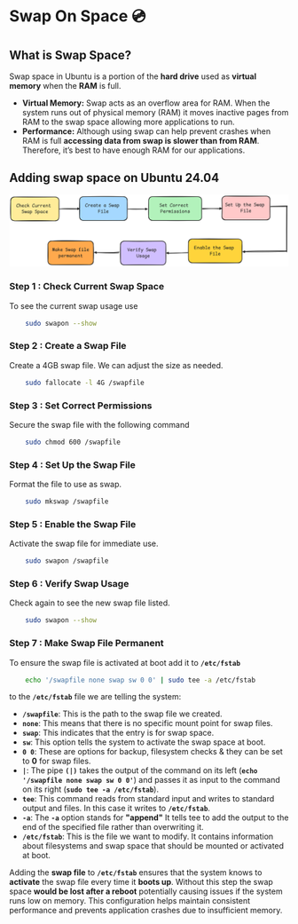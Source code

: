 # Swap On Space 💿

## What is Swap Space?
Swap space in Ubuntu  is a portion of the **hard drive** used as **virtual memory** when the **RAM** is full. 
- **Virtual Memory:** Swap acts as an overflow area for RAM. When the system runs out of physical memory (RAM) it moves inactive pages from RAM to the swap space allowing more applications to run.
- **Performance:** Although using swap can help prevent crashes when RAM is full **accessing data from swap is slower than from RAM**. Therefore, it’s best to have enough RAM for our applications.

## Adding swap space on Ubuntu 24.04
<div align="center">
  <img src="Images/Swapon.png" alt="Project Logo" width=100% height=30%/>
</div>

### Step 1 : Check Current Swap Space
To see the current swap usage use
```bash
    sudo swapon --show
```
### Step 2 : Create a Swap File 
Create a 4GB swap file. We can adjust the size as needed.
```bash
    sudo fallocate -l 4G /swapfile
```
### Step 3 : Set Correct Permissions
Secure the swap file with the following command
```bash
    sudo chmod 600 /swapfile
```
### Step 4 : Set Up the Swap File
Format the file to use as swap.
```bash
    sudo mkswap /swapfile
```
### Step 5 : Enable the Swap File
Activate the swap file for immediate use.
```bash
    sudo swapon /swapfile
```
### Step 6 : Verify Swap Usage
Check again to see the new swap file listed.
```bash
    sudo swapon --show
```
### Step 7 : Make Swap File Permanent
To ensure the swap file is activated at boot add it to **`/etc/fstab`**
```bash
    echo '/swapfile none swap sw 0 0' | sudo tee -a /etc/fstab
```
to the **`/etc/fstab`** file we are telling the system:
- **`/swapfile`**: This is the path to the swap file we created.
- **`none`**: This means that there is no specific mount point for swap files.
- **`swap`**: This indicates that the entry is for swap space.
- **`sw`**: This option tells the system to activate the swap space at boot.
- **`0 0`**: These are options for backup, filesystem checks & they can be set to **0** for swap files.
- **`|`**: The pipe **`(|)`** takes the output of the command on its left (**`echo '/swapfile none swap sw 0 0'`**) and passes it as input to the command on its right (**`sudo tee -a /etc/fstab`**).
- **`tee`**: This command reads from standard input and writes to standard output and files. In this case it writes to **`/etc/fstab`**.
- **`-a`**: The **`-a`** option stands for **"append"** It tells tee to add the output to the end of the specified file rather than overwriting it.
- **`/etc/fstab`**: This is the file we want to modify. It contains information about filesystems and swap space that should be mounted or activated at boot.

Adding the **swap file** to **`/etc/fstab`** ensures that the system knows to **activate** the swap file every time it **boots up**. Without this step the swap space **would be lost after a reboot** potentially causing issues if the system runs low on memory. This configuration helps maintain consistent performance and prevents application crashes due to insufficient memory.